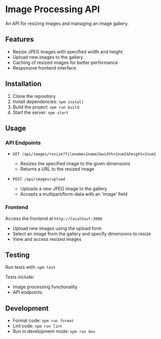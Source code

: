 # Image Processing API

An API for resizing images and managing an image gallery.

## Features

- Resize JPEG images with specified width and height
- Upload new images to the gallery
- Caching of resized images for better performance
- Responsive frontend interface

## Installation

1. Clone the repository
2. Install dependencies: `npm install`
3. Build the project: `npm run build`
4. Start the server: `npm start`

## Usage

### API Endpoints

- `GET /api/images/resize?filename={name}&width={num}&height={num}`

  - Resizes the specified image to the given dimensions
  - Returns a URL to the resized image

- `POST /api/images/upload`
  - Uploads a new JPEG image to the gallery
  - Accepts a multipart/form-data with an 'image' field

### Frontend

Access the frontend at `http://localhost:3000`

- Upload new images using the upload form
- Select an image from the gallery and specify dimensions to resize
- View and access resized images

## Testing

Run tests with: `npm test`

Tests include:

- Image processing functionality
- API endpoints

## Development

- Format code: `npm run format`
- Lint code: `npm run lint`
- Run in development mode: `npm run dev`
